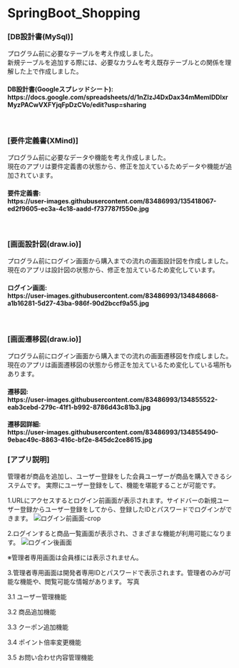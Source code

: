 # SpringBoot_Shopping
 
<h3>[DB設計書(MySql)]</h3>
プログラム前に必要なテーブルを考え作成しました。<br>新規テーブルを追加する際には、必要なカラムを考え既存テーブルとの関係を理解した上で作成しました。
<h4>DB設計書(Googleスプレッドシート):<br>https://docs.google.com/spreadsheets/d/1nZIzJ4DxDax34mMemlDDlxrMyzPACwVXFYjqFpDzCVo/edit?usp=sharing</h4>
<br>

<h3>[要件定義書(XMind)]</h3>
プログラム前に必要なデータや機能を考え作成しました。<br>現在のアプリは要件定義書の状態から、修正を加えているためデータや機能が追加されています。
<h4>要件定義書:<br>https://user-images.githubusercontent.com/83486993/135418067-ed2f9605-ec3a-4c18-aadd-f737787f550e.jpg
</h4>
<br>

<h3>[画面設計図(draw.io)]</h3>
プログラム前にログイン画面から購入までの流れの画面設計図を作成しました。<br>現在のアプリは設計図の状態から、修正を加えているため変化しています。
<h4>ログイン画面:<br>https://user-images.githubusercontent.com/83486993/134848668-a1b16281-5d27-43ba-986f-90d2bccf9a55.jpg</h4>
<br>

<h3>[画面遷移図(draw.io)]</h3>
プログラム前にログイン画面から購入までの流れの画面遷移図を作成しました。<br>現在のアプリは画面遷移図の状態から修正を加えているため変化している場所もあります。
<h4>遷移図:<br>https://user-images.githubusercontent.com/83486993/134855522-eab3cebd-279c-41f1-b992-8786d43c81b3.jpg</h4>
<h4>遷移図詳細:<br>https://user-images.githubusercontent.com/83486993/134855490-9ebac49c-8863-416c-bf2e-845dc2ce8615.jpg</h4>






<h3>[アプリ説明]</h3>

管理者が商品を追加し、ユーザー登録をした会員ユーザーが商品を購入できるシステムです。
実際にユーザー登録をして、機能を堪能することが可能です。

1.URLにアクセスするとログイン前画面が表示されます。サイドバーの新規ユーザー登録からユーザー登録をしてから、登録したIDとパスワードでログインができます。
![ログイン前画面-crop](https://user-images.githubusercontent.com/83486993/134625852-d02dbba7-68af-40fc-a1b8-d996f31eee8a.png)

2.ログインすると商品一覧画面が表示され、さまざまな機能が利用可能になります。
![ログイン後画面](https://user-images.githubusercontent.com/83486993/134626218-54cfcd64-e41a-443d-ab76-281a2c2fd6b5.png)

※管理者専用画面は会員様には表示されません。


3.管理者専用画面は開発者専用IDとパスワードで表示されます。管理者のみが可能な機能や、閲覧可能な情報があります。
写真

3.1 ユーザー管理機能

3.2 商品追加機能

3.3 クーポン追加機能

3.4 ポイント倍率変更機能

3.5 お問い合わせ内容管理機能









